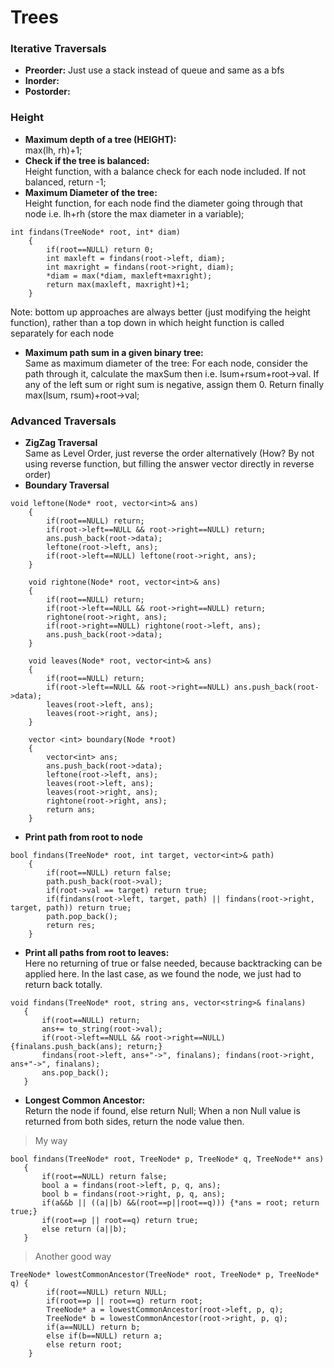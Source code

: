 # Trees

### Iterative Traversals
- **Preorder:** Just use a stack instead of queue and same as a bfs  
- **Inorder:**  
- **Postorder:**

### Height
- **Maximum depth of a tree (HEIGHT):**  
max(lh, rh)+1;
- **Check if the tree is balanced:**  
Height function, with a balance check for each node included. If not balanced, return -1;
- **Maximum Diameter of the tree:**  
Height function, for each node find the diameter going through that node i.e. lh+rh (store the max diameter in a variable);
```
int findans(TreeNode* root, int* diam)
    {
        if(root==NULL) return 0;
        int maxleft = findans(root->left, diam);
        int maxright = findans(root->right, diam);
        *diam = max(*diam, maxleft+maxright);
        return max(maxleft, maxright)+1;
    }
```
Note: bottom up approaches are always better (just modifying the height function), rather than a top down in which height function is called separately for each  node
- **Maximum path sum in a given binary tree:**  
Same as maximum diameter of the tree: For each node, consider the path through it, calculate the maxSum then i.e. lsum+rsum+root->val. If any of the left sum or right sum is negative, assign them 0. Return finally max(lsum, rsum)+root->val;

### Advanced Traversals
- **ZigZag Traversal**  
Same as Level Order, just reverse the order alternatively (How? By not using reverse function, but filling the answer vector directly in reverse order)
- **Boundary Traversal**  
```
void leftone(Node* root, vector<int>& ans)
    {
        if(root==NULL) return;
        if(root->left==NULL && root->right==NULL) return;
        ans.push_back(root->data);
        leftone(root->left, ans);
        if(root->left==NULL) leftone(root->right, ans);
    }
    
    void rightone(Node* root, vector<int>& ans)
    {
        if(root==NULL) return;
        if(root->left==NULL && root->right==NULL) return;
        rightone(root->right, ans);
        if(root->right==NULL) rightone(root->left, ans);
        ans.push_back(root->data);
    }
    
    void leaves(Node* root, vector<int>& ans)
    {
        if(root==NULL) return;
        if(root->left==NULL && root->right==NULL) ans.push_back(root->data);
        leaves(root->left, ans);
        leaves(root->right, ans);
    }
    
    vector <int> boundary(Node *root)
    {
        vector<int> ans;
        ans.push_back(root->data);
        leftone(root->left, ans);
        leaves(root->left, ans);
        leaves(root->right, ans);
        rightone(root->right, ans);
        return ans;
    }
```
- **Print path from root to node**  
```
bool findans(TreeNode* root, int target, vector<int>& path)
    {
        if(root==NULL) return false;
        path.push_back(root->val);
        if(root->val == target) return true;
        if(findans(root->left, target, path) || findans(root->right, target, path)) return true;
        path.pop_back();
        return res;
    }
```
- **Print all paths from root to leaves:**   
Here no returning of true or false needed, because backtracking can be applied here. In the last case, as we found the node, we just had to return back totally.
 ```
 void findans(TreeNode* root, string ans, vector<string>& finalans)
    {
        if(root==NULL) return;
        ans+= to_string(root->val);
        if(root->left==NULL && root->right==NULL) {finalans.push_back(ans); return;}
        findans(root->left, ans+"->", finalans); findans(root->right, ans+"->", finalans);
        ans.pop_back();
    }
```
- **Longest Common Ancestor:**  
Return the node if found, else return Null; When a non Null value is returned from both sides, return the node value then. 
>My way
 ```
 bool findans(TreeNode* root, TreeNode* p, TreeNode* q, TreeNode** ans)
    {
        if(root==NULL) return false;
        bool a = findans(root->left, p, q, ans);
        bool b = findans(root->right, p, q, ans);
        if(a&&b || ((a||b) &&(root==p||root==q))) {*ans = root; return true;}
        if(root==p || root==q) return true;
        else return (a||b);
    }
```

> Another good way
```
TreeNode* lowestCommonAncestor(TreeNode* root, TreeNode* p, TreeNode* q) {
        if(root==NULL) return NULL;
        if(root==p || root==q) return root;
        TreeNode* a = lowestCommonAncestor(root->left, p, q);
        TreeNode* b = lowestCommonAncestor(root->right, p, q);
        if(a==NULL) return b;
        else if(b==NULL) return a;
        else return root;
    }
```